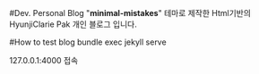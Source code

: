 #Dev. Personal Blog
"**minimal-mistakes**" 테마로 제작한 Html기반의 HyunjiClarie Pak 개인 블로그 입니다. 
  

#How to test blog
bundle exec jekyll serve

127.0.0.1:4000 접속 





